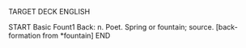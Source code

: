 TARGET DECK
ENGLISH

START
Basic
Fount1
Back: n. Poet. Spring or fountain; source. [back-formation from *fountain]
END
